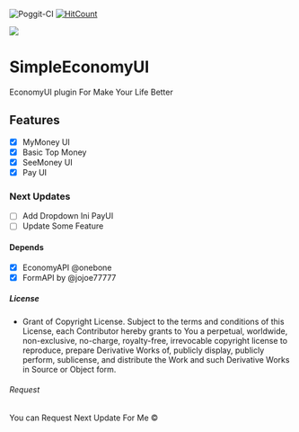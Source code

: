 ![Poggit-CI](https://poggit.pmmp.io/ci.shield/RicardoMilos384/SimpleEconomyUI/SimpleEconomyUI)
[![HitCount](http://hits.dwyl.io/RicardoMilos384/SimpleEconomyUI.svg)](http://hits.dwyl.io/RicardoMilos384/SimpleEconomyUI)   

![](https://raw.githubusercontent.com/RicardoMilos384/SimpleEconomyUI/master/icon.png)

# SimpleEconomyUI
EconomyUI plugin For Make Your Life Better

## Features

- [x] MyMoney UI
- [x] Basic Top Money
- [x] SeeMoney UI
- [x] Pay UI

### Next Updates 

- [ ] Add Dropdown Ini PayUI
- [ ] Update Some Feature 

#### Depends

- [x] EconomyAPI @onebone
- [x] FormAPI by @jojoe77777

##### License

- Grant of Copyright License. Subject to the terms and conditions of
  this License, each Contributor hereby grants to You a perpetual,
  worldwide, non-exclusive, no-charge, royalty-free, irrevocable
  copyright license to reproduce, prepare Derivative Works of,
  publicly display, publicly perform, sublicense, and distribute the
  Work and such Derivative Works in Source or Object form.

###### Request

You can Request Next Update For Me ©

